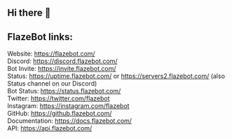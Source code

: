 ## Hi there 👋

<!--

**Here are some ideas to get you started:**

🙋‍♀️ A short introduction - what is your organization all about?
🌈 Contribution guidelines - how can the community get involved?
👩‍💻 Useful resources - where can the community find your docs? Is there anything else the community should know?
🍿 Fun facts - what does your team eat for breakfast?
🧙 Remember, you can do mighty things with the power of [Markdown](https://docs.github.com/github/writing-on-github/getting-started-with-writing-and-formatting-on-github/basic-writing-and-formatting-syntax)
-->
## FlazeBot links:  
Website:  https://flazebot.com/  
Discord: https://discord.flazebot.com/  
Bot Invite: https://invite.flazebot.com/  
Status:  https://uptime.flazebot.com/ or https://servers2.flazebot.com/ (also Status channel on our Discord)  
Bot Status: https://status.flazebot.com/  
Twitter: https://twitter.com/flazebot  
Instagram: https://instagram.com/flazebot  
GitHub: https://github.flazebot.com/  
Documentation: https://docs.flazebot.com/  
API: https://api.flazebot.com/  
